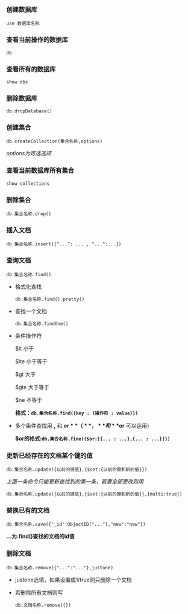### 创建数据库

`use 数据库名称`

### 查看当前操作的数据库

`db`

### 查看所有的数据库

`show dbs`

### 删除数据库

`db.dropDatabase()`



### 创建集合

`db.createCollection(集合名称,options)`

*options为可选选项*

### 查看当前数据库所有集合

`show collections`

### 删除集合

`db.集合名称.drop()`



### 插入文档

`db.集合名称.insert({"...": ... , "...":...})`

### 查询文档

`db.集合名称.find()`

* 格式化查找

  `db.集合名称.find().pretty()`

* 查找一个文档

  `db.集合名称.findOne()`

* 条件操作符

  $lt 小于

  $lte 小于等于

  $gt 大于

  $gte 大于等于

  $ne 不等于

  **格式：`db.集合名称.find({key : {操作符 : value}})`**

* 多个条件查找用 **,** 和 **$or**（**，**和 **$or** 可以连用）

  **$or的格式:`db.集合名称.fine({$or:[{... : ...},{... : ...}]})`**

### 更新已经存在的文档某个键的值

`db.集合名称.update({以前的键值},{$set:{以前的键和新的值}})`

*上面一条命令只能更新查找到的第一条，若要全部更改则用*

`db.集合名称.update({以前的键值},{$set:{以前的键和新的值}},{multi:true})`

### 替换已有的文档

`db.集合名称.save({"_id":ObjectID("..."),"new":"new"})`

**...为.find()查找的文档的id值**

### 删除文档

`db.集合名称.remove({"...":"..."},justone)`

* justone选填，如果设置成1/true则只删除一个文档

* 若删除所有文档则写

  `db.文档名称.remove({})`



